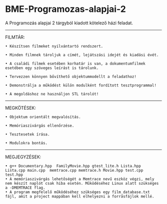 # BME-Programozas-alapjai-2
A Programozás alapjai 2 tárgyból kiadott kötelező házi feladat. 
____________________________________________________________________________________________________________________________________________________________________

FILMTÁR:

    • Készítsen filmeket nyilvántartó rendszert. 
      
    • Minden filmnek tároljuk a címét, lejátszási idejét és kiadási évét. 
      
    • A családi filmek esetében korhatár is van, a dokumentumfilmek esetében egy szöveges leírást is tárolunk. 
      
    • Tervezzen könnyen bővíthető objektummodellt a feladathoz!
      
    • Demonstrálja a működést külön modulként fordított tesztprogrammal! 
      
    • A megoldáshoz ne használjon STL tárolót!
    
____________________________________________________________________________________________________________________________________________________________________

MEGKÖTÉSEK:

    • Objektum orientált megvalósítás.
    
    • Memóriaszivárgás ellenőrzése.
    
    • Tesztesetek írása.
    
    • Modulokra bontás.
____________________________________________________________________________________________________________________________________________________________________

MEGJEGYZÉSEK:

    • g++ Documentary.hpp  FamilyMovie.hpp gtest_lite.h Lista.hpp Lista.cpp main.cpp  memtrace.cpp memtrace.h Movie.hpp test.cpp test.hpp
    • A memóriaszivárgás lehetőségét a Memtrace nevű eszköz végzi, mely nem készít naplót csak hiba esetén. Működéséhez Linux alatt szükséges a -DMEMTRACE flag.
    • A program megfelelő működéséhez szükséges egy film_database.txt fájl, amit a project mappában kell elhelyezni a forrásfájlok mellé.

